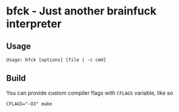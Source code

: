 # bfck - Just another brainfuck interpreter
## Usage
```
Usage: bfck [options] [file | -c cmd]
```

## Build
You can provide custom compiler flags with `CFLAGS` variable, like so
```
CFLAGS="-O3" make
```
